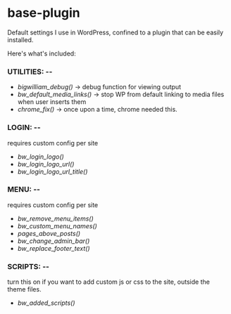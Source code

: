 # base-plugin
Default settings I use in WordPress, confined to a plugin that can be easily installed.

Here's what's included:

### UTILITIES: --

 * *bigwilliam_debug()*       -> debug function for viewing output
 * *bw_default_media_links()* -> stop WP from default linking to media files when user inserts them
 * *chrome_fix()*            -> once upon a time, chrome needed this. 

###  LOGIN: -- 

requires custom config per site

 * *bw_login_logo()*
 * *bw_login_logo_url()*
 * *bw_login_logo_url_title()*

### MENU: --

requires custom config per site

 * *bw_remove_menu_items()*
 * *bw_custom_menu_names()*
 * *pages_above_posts()*
 * *bw_change_admin_bar()*
 * *bw_replace_footer_text()* 



### SCRIPTS: --

turn this on if you want to add custom js or css to the site, outside the theme files.

 * *bw_added_scripts()*
